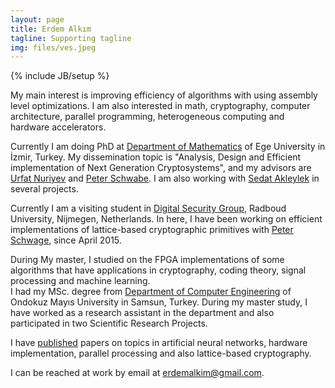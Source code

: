 ```yaml
---
layout: page
title: Erdem Alkım
tagline: Supporting tagline
img: files/ves.jpeg
---
```

{% include JB/setup %}

My main interest is improving efficiency of algorithms with using assembly level optimizations. I am also interested in math, cryptography, computer architecture, parallel programming, heterogeneous computing and hardware accelerators. 

Currently I am doing PhD at [Department of Mathematics][dep2] of Ege University in İzmir, Turkey.
My dissemination topic is "Analysis, Design and Efficient implementation of Next Generation Cryptosystems", and my advisors are [Urfat Nuriyev](http://fen.ege.edu.tr/~urfat/eng_kisisel_bilgiler.html) and [Peter Schwabe](https://www.cryptojedi.org). I am also working with [Sedat Akleylek](https://sites.google.com/a/bil.omu.edu.tr/akleylek/home) in several projects.

Currently I am a visiting student in [Digital Security Group](http://www.ru.nl/ds), Radboud University, Nijmegen, Netherlands.
In here, I have been working on efficient implementations of lattice-based cryptographic primitives with [Peter Schwage](https://www.cryptojedi.org), since April 2015.

During My master, I studied on the FPGA implementations of some algorithms that have applications in cryptography, coding theory, signal processing and machine learning.  
I had my MSc. degree from [Department of Computer Engineering][dep] 
of Ondokuz Mayıs University in Samsun, Turkey. 
During my master study, I have worked as a research assistant in the
department and also participated in two
Scientific Research Projects.

I have [published](/pubs.html) papers on topics in artificial neural networks, hardware implementation, parallel processing and also lattice-based cryptography. 

I can be reached at work by email at [erdemalkim@gmail.com](mailto:erdemalkim@gmail.com).

[dep]:http://ce.omu.edu.tr/a/en/
[dep2]:http://sci.ege.edu.tr/~math
